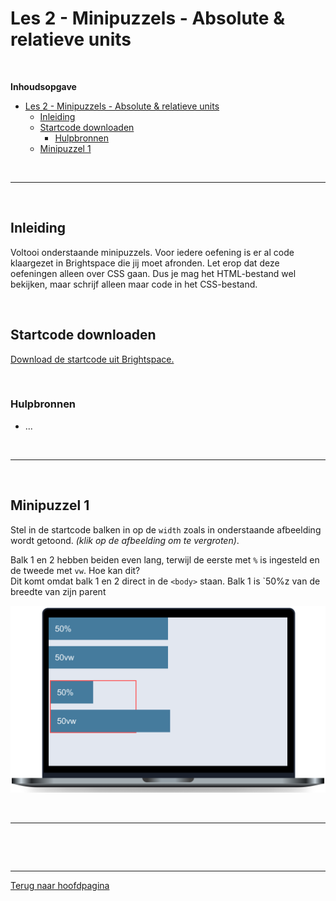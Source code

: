 # Les 2 - Minipuzzels - Absolute & relatieve units

<br>

**Inhoudsopgave**
- [Les 2 - Minipuzzels - Absolute \& relatieve units](#les-2---minipuzzels---absolute--relatieve-units)
  - [Inleiding](#inleiding)
  - [Startcode downloaden](#startcode-downloaden)
    - [Hulpbronnen](#hulpbronnen)
  - [Minipuzzel 1](#minipuzzel-1)


<br><hr><br>

## Inleiding
Voltooi onderstaande minipuzzels. Voor iedere oefening is er al code klaargezet in Brightspace die jij moet afronden. Let erop dat deze oefeningen alleen over CSS gaan. Dus je mag het HTML-bestand wel bekijken, maar schrijf alleen maar code in het CSS-bestand.

<br>

## Startcode downloaden

[Download de startcode uit Brightspace.](https://brightspace.hr.nl/d2l/le/lessons/110777/lessons/442865)

<br>

### Hulpbronnen
- ...

<br><hr><br>

## Minipuzzel 1

Stel in de startcode balken in op de `width` zoals in onderstaande afbeelding wordt getoond. *(klik op de afbeelding om te vergroten)*.

Balk 1 en 2 hebben beiden even lang, terwijl de eerste met `%` is ingesteld en de tweede met `vw`. Hoe kan dit?
<br>
Dit komt omdat balk 1 en 2 direct in de `<body>` staan. Balk 1 is `50%z van de breedte van zijn parent

<img src="images/Minipuzzel1.png" alt="Oefening 1" title="Oefening 1" width="1012">


<br><hr><br>



<br><hr>

[Terug naar hoofdpagina](..)